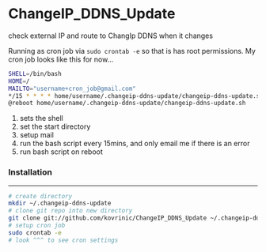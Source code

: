 # ChangeIP_DDNS_Update
check external IP and route to ChangIp DDNS when it changes

Running as cron job via `sudo crontab -e` so that is has root permissions.
My cron job looks like this for now...

```bash
SHELL=/bin/bash
HOME=/
MAILTO="username+cron_job@gmail.com"
*/15 * * * * home/username/.changeip-ddns-update/changeip-ddns-update.sh > dev/null
@reboot home/username/.changeip-ddns-update/changeip-ddns-update.sh
```

1. sets the shell
2. set the start directory
3. setup mail
4. run the bash script every 15mins, and only email me if there is an error
5. run bash script on reboot

### Installation
------------

``` bash
# create directory
mkdir ~/.changeip-ddns-update
# clone git repo into new directory
git clone git://github.com/kovrinic/ChangeIP_DDNS_Update ~/.changeip-ddns-update
# setup cron job
sudo crontab -e
# look ^^^ to see cron settings
```

